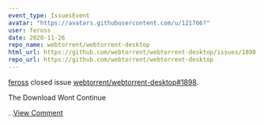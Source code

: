 ```yaml
---
event_type: IssuesEvent
avatar: "https://avatars.githubusercontent.com/u/121766?"
user: feross
date: 2020-11-26
repo_name: webtorrent/webtorrent-desktop
html_url: https://github.com/webtorrent/webtorrent-desktop/issues/1898
repo_url: https://github.com/webtorrent/webtorrent-desktop
---
```


<a href='https://github.com/feross' target='_blank'>feross</a> closed issue <a href='https://github.com/webtorrent/webtorrent-desktop/issues/1898' target='_blank'>webtorrent/webtorrent-desktop#1898</a>.

<p>The Download Wont Continue </p><small>...</small><a href='https://github.com/webtorrent/webtorrent-desktop/issues/1898' target='_blank'>View Comment</a>
